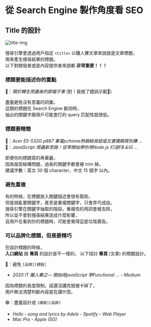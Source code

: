 # 從 Search Engine 製作角度看 SEO

## Title 的設計

![title-img]

搜尋引擎會透過用戶指定 `<title>` 以鐵人賽文章來說就是文章標題，  
用來產生搜尋結果的標題。  
以下對開發者或是內容提供者來說都 **非常重要！！！**

### 標題要能描述你的重點

🔴：_關於轉生爬蟲後的那檔子事_ (對！我做了錯誤示範🥲)

盡量避免沒有意義的詞彙。  
這類的標題在 Search Engine 斷詞時，  
抽出的關鍵字跟用戶可能會打的 query 匹配性就很低。

### 標題要精簡

🔴：_Acer E5-532G p887 筆電pchome熱銷缺貨超值文書獨顯買到賺 ..._  
🔴：_JavaScript 爬蟲新思路！從零開始帶你用Node.js 打造FB＆IG ..._

即便你的標題寫的再華麗，  
因為版型結構問題，過長的關鍵字都會被 trim 掉。  
建議字數：英文 30 個 character，中文 15 個字 以內。

### 避免重複
有的時候，在標題放入關鍵描述會很有幫助，  
但是胡亂塞關鍵字，甚至是重複關鍵字，只會弄巧成拙。  
搜尋引擎在關鍵字抽取的階段，重複性的用詞會被去除，  
所以並不會對搜尋結果造成什麼影響，  
且用戶在看到你的標題時，可能會覺得這是垃圾廣告。

### 可以品牌化標題，但是要精巧

在設計標題的時候，  
**入口網站** 跟 **專頁** 的設計是不一樣的，
以下探討 **專頁** (文章) 的標題設計。

🔴：避免 `[品牌][標題]`

- _2020 IT 鐵人賽之— 開始用javaScript 學Functional ... - Medium_

因為標題的長度限制，話還沒講完就被卡掉了，  
用戶無法清楚判斷內容是在講什麼。

🟢：盡量設計成 `[標題][品牌]`

- _Hello - song and lyrics by Adele - Spotify – Web Player_
- _Mac Pro - Apple (SG)_

## 


[title-img]: https://developers.google.com/static/search/docs/advanced/images/title.png